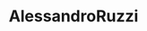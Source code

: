 ---
title: AlessandroRuzzi
github: https://github.com/AlessandroRuzzi
mode: dark
transition: 1s
score: 59.4
archetype:
- Little Bit of Everything
---